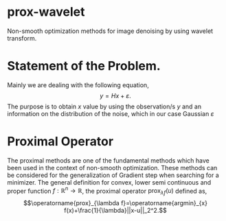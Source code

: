 # prox-wavelet
Non-smooth optimization methods for image denoising by using wavelet transform.  
# Statement of the Problem. 
Mainly we are dealing with the following equation,
$$y = Hx + \varepsilon.$$
The purpose is to obtain $x$ value by using the observation/s $y$ and an information on the distribution of the noise, which in our case Gaussian $\varepsilon$

# Proximal Operator 
The proximal methods are one of the fundamental methods which have been used in the context of non-smooth optimization. These methods can be considered for the generalization of Gradient step when searching for a minimizer. The general definition for convex, lower semi continuous and proper function $f:\mathbb{R}^n\to\mathbb{R}$, the proximal operator $\operatorname{prox}_{\lambda f}(u)$ defined as, 
$$\operatorname{prox}_{\lambda f}=\operatorname{argmin}_{x} f(x)+\frac{1}{\lambda}||x-u||_2^2.$$